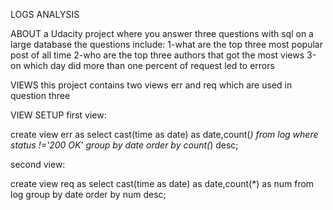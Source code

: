 LOGS ANALYSIS

ABOUT
a Udacity project where you answer three questions with sql on a large database
the questions include:
1-what are the top three most popular post of all time
2-who are the top three authors that got the most views
3-on which day did more than one percent of request led to errors

VIEWS
this project contains two views err and req
which are used in question three

VIEW SETUP
first view:

create view err as select cast(time as date) as date,count(*) from log where status !='200 OK' group by date order by count(*) desc;

second view:

create view req as select cast(time as date) as date,count(*) as num from log
group by date order by num desc;
